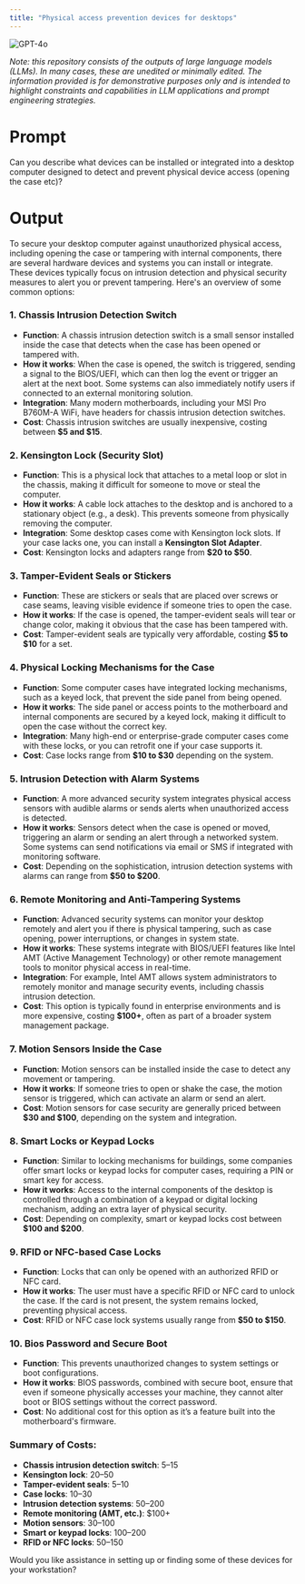 ```yaml
---
title: "Physical access prevention devices for desktops"
---
```

![GPT-4o](https://img.shields.io/badge/GPT--4o-3333FF?style=for-the-badge&logo=openai&logoColor=white)



*Note: this repository consists of the outputs of large language models (LLMs). In many cases, these are unedited or minimally edited. The information provided is for demonstrative purposes only and is intended to highlight constraints and capabilities in LLM applications and prompt engineering strategies.*


# Prompt

Can you describe what devices can be installed or integrated into a desktop computer designed to detect and prevent physical device access (opening the case etc)?

# Output

To secure your desktop computer against unauthorized physical access, including opening the case or tampering with internal components, there are several hardware devices and systems you can install or integrate. These devices typically focus on intrusion detection and physical security measures to alert you or prevent tampering. Here's an overview of some common options:

### 1. **Chassis Intrusion Detection Switch**
   - **Function**: A chassis intrusion detection switch is a small sensor installed inside the case that detects when the case has been opened or tampered with.
   - **How it works**: When the case is opened, the switch is triggered, sending a signal to the BIOS/UEFI, which can then log the event or trigger an alert at the next boot. Some systems can also immediately notify users if connected to an external monitoring solution.
   - **Integration**: Many modern motherboards, including your MSI Pro B760M-A WiFi, have headers for chassis intrusion detection switches.
   - **Cost**: Chassis intrusion switches are usually inexpensive, costing between **$5 and $15**.

### 2. **Kensington Lock (Security Slot)**
   - **Function**: This is a physical lock that attaches to a metal loop or slot in the chassis, making it difficult for someone to move or steal the computer.
   - **How it works**: A cable lock attaches to the desktop and is anchored to a stationary object (e.g., a desk). This prevents someone from physically removing the computer.
   - **Integration**: Some desktop cases come with Kensington lock slots. If your case lacks one, you can install a **Kensington Slot Adapter**.
   - **Cost**: Kensington locks and adapters range from **$20 to $50**.

### 3. **Tamper-Evident Seals or Stickers**
   - **Function**: These are stickers or seals that are placed over screws or case seams, leaving visible evidence if someone tries to open the case.
   - **How it works**: If the case is opened, the tamper-evident seals will tear or change color, making it obvious that the case has been tampered with.
   - **Cost**: Tamper-evident seals are typically very affordable, costing **$5 to $10** for a set.

### 4. **Physical Locking Mechanisms for the Case**
   - **Function**: Some computer cases have integrated locking mechanisms, such as a keyed lock, that prevent the side panel from being opened.
   - **How it works**: The side panel or access points to the motherboard and internal components are secured by a keyed lock, making it difficult to open the case without the correct key.
   - **Integration**: Many high-end or enterprise-grade computer cases come with these locks, or you can retrofit one if your case supports it.
   - **Cost**: Case locks range from **$10 to $30** depending on the system.

### 5. **Intrusion Detection with Alarm Systems**
   - **Function**: A more advanced security system integrates physical access sensors with audible alarms or sends alerts when unauthorized access is detected.
   - **How it works**: Sensors detect when the case is opened or moved, triggering an alarm or sending an alert through a networked system. Some systems can send notifications via email or SMS if integrated with monitoring software.
   - **Cost**: Depending on the sophistication, intrusion detection systems with alarms can range from **$50 to $200**.

### 6. **Remote Monitoring and Anti-Tampering Systems**
   - **Function**: Advanced security systems can monitor your desktop remotely and alert you if there is physical tampering, such as case opening, power interruptions, or changes in system state.
   - **How it works**: These systems integrate with BIOS/UEFI features like Intel AMT (Active Management Technology) or other remote management tools to monitor physical access in real-time.
   - **Integration**: For example, Intel AMT allows system administrators to remotely monitor and manage security events, including chassis intrusion detection.
   - **Cost**: This option is typically found in enterprise environments and is more expensive, costing **$100+**, often as part of a broader system management package.

### 7. **Motion Sensors Inside the Case**
   - **Function**: Motion sensors can be installed inside the case to detect any movement or tampering.
   - **How it works**: If someone tries to open or shake the case, the motion sensor is triggered, which can activate an alarm or send an alert.
   - **Cost**: Motion sensors for case security are generally priced between **$30 and $100**, depending on the system and integration.

### 8. **Smart Locks or Keypad Locks**
   - **Function**: Similar to locking mechanisms for buildings, some companies offer smart locks or keypad locks for computer cases, requiring a PIN or smart key for access.
   - **How it works**: Access to the internal components of the desktop is controlled through a combination of a keypad or digital locking mechanism, adding an extra layer of physical security.
   - **Cost**: Depending on complexity, smart or keypad locks cost between **$100 and $200**.

### 9. **RFID or NFC-based Case Locks**
   - **Function**: Locks that can only be opened with an authorized RFID or NFC card.
   - **How it works**: The user must have a specific RFID or NFC card to unlock the case. If the card is not present, the system remains locked, preventing physical access.
   - **Cost**: RFID or NFC case lock systems usually range from **$50 to $150**.

### 10. **Bios Password and Secure Boot**
   - **Function**: This prevents unauthorized changes to system settings or boot configurations.
   - **How it works**: BIOS passwords, combined with secure boot, ensure that even if someone physically accesses your machine, they cannot alter boot or BIOS settings without the correct password.
   - **Cost**: No additional cost for this option as it’s a feature built into the motherboard's firmware.

### Summary of Costs:
- **Chassis intrusion detection switch**: $5–$15
- **Kensington lock**: $20–$50
- **Tamper-evident seals**: $5–$10
- **Case locks**: $10–$30
- **Intrusion detection systems**: $50–$200
- **Remote monitoring (AMT, etc.)**: $100+
- **Motion sensors**: $30–$100
- **Smart or keypad locks**: $100–$200
- **RFID or NFC locks**: $50–$150

Would you like assistance in setting up or finding some of these devices for your workstation?